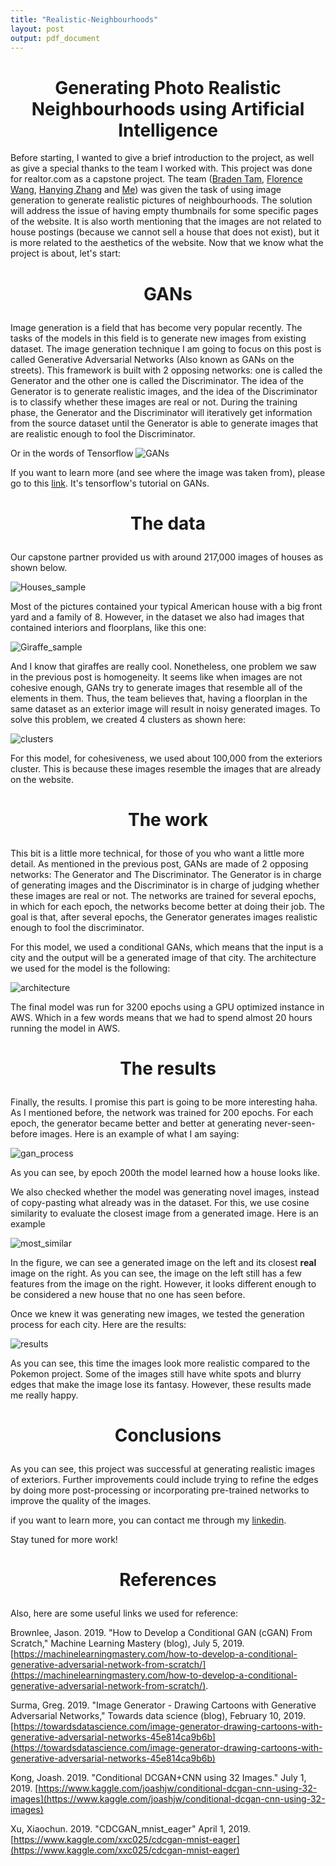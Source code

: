 ```yaml
---
title: "Realistic-Neighbourhoods"
layout: post
output: pdf_document
---
```

<h1 style="font-size:200%;text-align:center">Generating Photo Realistic Neighbourhoods using Artificial Intelligence</h1>

Before starting, I wanted to give a brief introduction to the project, as well as give a special thanks to the team I worked with. This project was done for realtor.com as a capstone project. The team ([Braden Tam](https://github.com/bradentam), [Florence Wang](https://github.com/fsywang), [Hanying Zhang](https://github.com/HanyingZhang) and [Me](https://github.com/AndresPitta)) was given the task of using image generation to generate realistic pictures of neighbourhoods. The solution will address the issue of having empty thumbnails for some specific pages of the website. It is also worth mentioning that the images are not related to house postings (because we cannot sell a house that does not exist), but it is more related to the aesthetics of the website. Now that we know what the project is about, let's start:

<h3 style="font-size:200%;text-align:center">GANs</h3>

Image generation is a field that has become very popular recently. The tasks of the models in this field is to generate new images from existing dataset. The image generation technique I am going to focus on this post is called Generative Adversarial Networks (Also known as GANs on the streets). This framework is built with 2 opposing networks: one is called the Generator and the other one is called the Discriminator. The idea of the Generator is to generate realistic images, and the idea of the Discriminator is to classify whether these images are real or not. During the training phase, the Generator and the Discriminator will iteratively get information from the source dataset until the Generator is able to generate images that are realistic enough to fool the Discriminator.

Or in the words of Tensorflow
![GANs](https://github.com/tensorflow/docs/raw/3082041fb5ef2b29217584659bc43d89602d57cf/site/en/tutorials/generative/images/gan1.png)

If you want to learn more (and see where the image was taken from), please go to this [link](https://www.tensorflow.org/tutorials/generative/dcgan). It's tensorflow's tutorial on GANs.

<h3 style="font-size:200%;text-align:center">The data</h3>

Our capstone partner provided us with around 217,000 images of houses as shown below.   

![Houses_sample](../img/blog/capstone_realtor/sample_image.png)

Most of the pictures contained your typical American house with a big front yard and a family of 8. However, in the dataset we also had images that contained interiors and floorplans, like this one:

![Giraffe_sample](../img/blog/capstone_realtor/giraffe.jpg)

And I know that giraffes are really cool. Nonetheless, one problem we saw in the previous post is homogeneity. It seems like when images are not cohesive enough, GANs try to generate images that resemble all of the elements in them. Thus, the team believes that, having a floorplan in the same dataset as an exterior image will result in noisy generated images. To solve this problem, we created 4 clusters as shown here:

![clusters](../img/blog/capstone_realtor/clusters.PNG)

For this model, for cohesiveness, we used about 100,000 from the exteriors cluster. This is because these images resemble the images that are already on the website.

<h3 style="font-size:200%;text-align:center">The work</h3>

This bit is a little more technical, for those of you who want a little more detail. As mentioned in the previous post, GANs are made of 2 opposing networks: The Generator and The Discriminator. The Generator is in charge of generating images and the Discriminator is in charge of judging whether these images are real or not. The networks are trained for several epochs, in which for each epoch, the networks become better at doing their job. The goal is that, after several epochs, the Generator generates images realistic enough to fool the discriminator.

For this model, we used a conditional GANs, which means that the input is a city and the output will be a generated image of that city. The architecture we used for the model is the following:

![architecture](../img/blog/capstone_realtor/architecture.png)

The final model was run for 3200 epochs using a GPU optimized instance in AWS. Which in a few words means that we had to spend almost 20 hours running the model in AWS.

<h3 style="font-size:200%;text-align:center">The results</h3>

Finally, the results. I promise this part is going to be more interesting haha. As I mentioned before, the network was trained for 200 epochs. For each epoch, the generator became better and better at generating never-seen-before images. Here is an example of what I am saying:  

![gan_process](../img/blog/capstone_realtor/gan_process.png)

As you can see, by epoch 200th the model learned how a house looks like.

We also checked whether the model was generating novel images, instead of copy-pasting what already was in the dataset. For this, we use cosine similarity to evaluate the closest image from a generated image. Here is an example

![most_similar](../img/blog/capstone_realtor/most_similar.png)

In the figure, we can see a generated image on the left and its closest **real** image on the right. As you can see, the image on the left still has a few features from the image on the right. However, it looks different enough to be considered a new house that no one has seen before.

Once we knew it was generating new images, we tested the generation process for each city. Here are the results:

![results](../img/blog/capstone_realtor/model1.jpg)

As you can see, this time the images look more realistic compared to the Pokemon project. Some of the images still have white spots and blurry edges that make the image lose its fantasy. However, these results made me really happy.

<h3 style="font-size:200%;text-align:center">Conclusions</h3>

As you can see, this project was successful at generating realistic images of exteriors. Further improvements could include trying to refine the edges by doing more post-processing or incorporating pre-trained networks to improve the quality of the images. 

if you want to learn more, you can contact me through my [linkedin](https://www.linkedin.com/in/andrespitta19/).

Stay tuned for more work!

<h3 style="font-size:200%;text-align:center">References</h3>

Also, here are some useful links we used for reference:

Brownlee, Jason. 2019. "How to Develop a Conditional GAN (cGAN) From Scratch," Machine Learning Mastery (blog), July 5, 2019. [https://machinelearningmastery.com/how-to-develop-a-conditional-generative-adversarial-network-from-scratch/](https://machinelearningmastery.com/how-to-develop-a-conditional-generative-adversarial-network-from-scratch/).

Surma, Greg. 2019. "Image Generator - Drawing Cartoons with Generative Adversarial Networks," Towards data science (blog), February 10, 2019. [https://towardsdatascience.com/image-generator-drawing-cartoons-with-generative-adversarial-networks-45e814ca9b6b](https://towardsdatascience.com/image-generator-drawing-cartoons-with-generative-adversarial-networks-45e814ca9b6b)

Kong, Joash. 2019. "Conditional DCGAN+CNN using 32 Images." July 1, 2019. [https://www.kaggle.com/joashjw/conditional-dcgan-cnn-using-32-images](https://www.kaggle.com/joashjw/conditional-dcgan-cnn-using-32-images)

Xu, Xiaochun. 2019. "CDCGAN_mnist_eager" April 1, 2019. [https://www.kaggle.com/xxc025/cdcgan-mnist-eager](https://www.kaggle.com/xxc025/cdcgan-mnist-eager)



